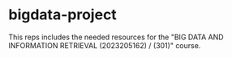 # bigdata-project
This reps includes the needed resources for the "BIG DATA AND INFORMATION RETRIEVAL (2023205162) / (301)" course.
